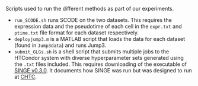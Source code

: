 Scripts used to run the different methods as part of our experiments.

- `run_SCODE.sh` runs SCODE on the two datasets. This requires the expression data and the pseudotime of each cell in the `expr.txt` and `ptime.txt` file format for each dataset respectively.
- `deployjump3.m` is a MATLAB script that loads the data for each dataset (found in `Jump3data`) and runs Jump3.
- `submit_GLGs.sh` is a shell script that submits multiple jobs to the HTCondor system with diverse hyperparameter sets generated using the `.txt` files included. This requires downloading of the executable of [SINGE v0.3.0](https://github.com/gitter-lab/SINGE/releases/tag/v0.3.0). It documents how SINGE was run but was designed to run at [CHTC](http://chtc.cs.wisc.edu/).
